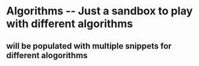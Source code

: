 # Algorithms -- Just a sandbox to play with different algorithms
## will be populated with multiple snippets for different alogorithms
